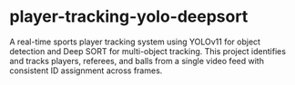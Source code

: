 # player-tracking-yolo-deepsort
A real-time sports player tracking system using YOLOv11 for object detection and Deep SORT for multi-object tracking. This project identifies and tracks players, referees, and balls from a single video feed with consistent ID assignment across frames.
